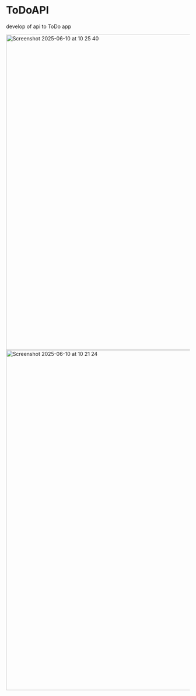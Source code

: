 # ToDoAPI
develop of api to ToDo app

<img width="862" alt="Screenshot 2025-06-10 at 10 25 40" src="https://github.com/user-attachments/assets/261acdbd-f603-43f9-a4d4-3ae31b96b906" />
<img width="930" alt="Screenshot 2025-06-10 at 10 21 24" src="https://github.com/user-attachments/assets/2e8c6b64-2f5f-4b1b-8693-69ecb0d28e5c" />




